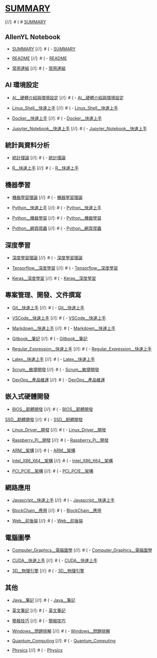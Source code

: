 # [SUMMARY](SUMMARY.md)
[//]: # ( # [SUMMARY](https://hackmd.io/EYVghiBmAMBs0FoCcBmSBjBAWdBTATAmLBgisegIzpLSggAcQA==?view)

## AllenYL Notebook

- [SUMMARY](SUMMARY.md)
[//]: # ( - [SUMMARY](https://hackmd.io/EYVghiBmAMBs0FoCcBmSBjBAWdBTATAmLBgisegIzpLSggAcQA==?view)

- [README](README.md)
[//]: # ( - [README](https://hackmd.io/BwYwhgzAjAbArAUwLQE4AmIpICwwEwBmSwYADMnDAigOw0JhwQylA===?view)

- [常用連結](常用連結.md)
[//]: # ( - [常用連結](https://hackmd.io/CwUwRgJgnAhgDARgLRwOwDMBsTgCY5hJTDDLoDGcIAHJlJltVEA=?view)

## AI 環境設定

- [AI__硬體介紹與環境設定](AI__硬體介紹與環境設定.md)
[//]: # ( - [AI__硬體介紹與環境設定](https://hackmd.io/KwMwnAjBAcBMDGBaALBAJsFA2ARpghsMgMyJa6wQgLRoj5A=?view)

- [Linux_Shell__快速上手](Linux_Shell__快速上手.md)
[//]: # ( - [Linux_Shell__快速上手](https://hackmd.io/z-8u74PSQmmxfWoqhbz0Kg?view)

- [Docker__快速上手](Docker__快速上手.md)
[//]: # ( - [Docker__快速上手](https://hackmd.io/KYtTlzYrSrCi5rNem_qiIQ?view)

- [Jupyter_Notebook__快速上手](Jupyter_Notebook__快速上手.md)
[//]: # ( - [Jupyter_Notebook__快速上手](https://hackmd.io/GYExwNgFhBOBaAjAdhAZnlRBDBAONEAY3hAAYi8QYRtKog==?view)

## 統計與資料分析

- [統計理論](統計理論.md)
[//]: # ( - [統計理論](https://hackmd.io/IwUwZgLAHAnCEFooigdgRARgZgMZMxwRl1SgAY9UBWC1IA==?view)

- [R__快速上手](R__快速上手.md)
[//]: # ( - [R__快速上手](https://hackmd.io/GwMwhsAMCMCsCcBaEBjARgDkQFgEwUQzXmkVjWknwBMYUQ0g?view)

## 機器學習

- [機器學習理論](機器學習理論.md)
[//]: # ( - [機器學習理論](https://hackmd.io/CYNgpgrALBBMsFoCcECMB2BV0DNgIEMCAOAYwWCjBFNnWGIGZYAjIA==?view)

- [Python__快速上手](Python__快速上手.md)
[//]: # ( - [Python__快速上手](https://hackmd.io/KzCGAZwFgEwNgLQE4CMBTYCoHYBmAjBfAZn12RWACYBjfcOK3GGoA===?view)

- [Python__機器學習](Python__機器學習.md)
[//]: # ( - [Python__機器學習](https://hackmd.io/EYQwrAbBwIwEwFoDGSAmwEBZOoGYOAlwGYFiB2ADggAZi5UBTGgTkaA=?view)

- [Python__網頁爬蟲](Python__網頁爬蟲.md)
[//]: # ( - [Python__網頁爬蟲](https://hackmd.io/IYVgnAbATAxlDMBaAHMARgBkQFnjAjCgKYhqIwTREBm8wEajQA==?view)

## 深度學習

- [深度學習理論](深度學習理論.md)
[//]: # ( - [深度學習理論](https://hackmd.io/CwTgrAJgjGBmYFozAMwocApsAhgkADBCEgEYTABsOKAxrVMAUA==?view)

- [Tensorflow__深度學習](Tensorflow__深度學習.md)
[//]: # ( - [Tensorflow__深度學習](https://hackmd.io/GwBg7AZiCmIMwFoAmIBMAOBAWYBWLC6AhgMZELRGolxinQkBGEQA?view)

- [Keras__深度學習](Keras__深度學習.md)
[//]: # ( - [Keras__深度學習](https://hackmd.io/gVMx4JeHRWSvNSIC1v3WUQ?view)

## 專案管理、開發、文件撰寫

- [Git__快速上手](Git__快速上手.md)
[//]: # ( - [Git__快速上手](https://hackmd.io/BwFgJgjA7ArAnMAtCYwBmyBGEkEMKSJRy5hjClhpwAMQA===?view)

- [VSCode__快速上手](VSCode__快速上手.md)
[//]: # ( - [VSCode__快速上手](https://hackmd.io/MzCcDYBMEMBYA4C0sBM8CmzjgKyIugAyIDGOhAjJAOyGiSwmhA==?view)

- [Markdown__快速上手](Markdown__快速上手.md)
[//]: # ( - [Markdown__快速上手](https://hackmd.io/IwIwJgTAnAhg7HAtAZjsgHIgLFgrEmAU2AAYUJcA2OAY0LCzDCiA?view)

- [Gitbook__筆記](Gitbook__筆記.md)
[//]: # ( - [Gitbook__筆記](https://hackmd.io/956PgKn0Qku4FgBCcucoBQ?view)

- [Regular_Expression__快速上手](Regular_Expression__快速上手.md)
[//]: # ( - [Regular_Expression__快速上手](https://hackmd.io/MtW4sdSZSqCLzocQ3yIfFQ?view)

- [Latex__快速上手](Latex__快速上手.md)
[//]: # ( - [Latex__快速上手](https://hackmd.io/IYBhCZwFgdhBaAHAYwJzPlAzCY8BGWAJlvMMogKz4BsyRwW+RQA=?view)

- [Scrum__敏捷開發](Scrum__敏捷開發.md)
[//]: # ( - [Scrum__敏捷開發](https://hackmd.io/53CpT2fOQBO5iH7-6l_ozg?view)

- [DevOps__產品維運](DevOps__產品維運.md)
[//]: # ( - [DevOps__產品維運](https://hackmd.io/EpIkTIKjSbSgtjwPoxeU3g?view)

## 嵌入式硬體開發

- [BIOS__韌體開發](BIOS__韌體開發.md)
[//]: # ( - [BIOS__韌體開發](https://hackmd.io/wuCSi592Q_S6iXKAFrGwGw?view)

[SSD__韌體開發](SSD__韌體開發.md)
[//]: # ( - [SSD__韌體開發](https://hackmd.io/5N-4xeE7RjyZBu7A4lwy8Q?view)

- [Linux_Driver__開發](Linux_Driver__開發.md)
[//]: # ( - [Linux_Driver__開發](https://hackmd.io/SQhzVHqoTa2XZWSUWwIe0A?view)

- [Raspberry_Pi__開發](Raspberry_Pi__開發.md)
[//]: # ( - [Raspberry_Pi__開發](https://hackmd.io/BCRlkWGgTfK_ZVNi5dv2Rg?view)

- [ARM__架構](ARM__架構.md)
[//]: # ( - [ARM__架構](https://hackmd.io/8fW0bMWvRA-4uCnVuaQ5LA?view)

- [Intel_X86_X64__架構](Intel_X86_X64__架構.md)
[//]: # ( - [Intel_X86_X64__架構](https://hackmd.io/MBEsuE_ORtOVcFhhI61QZQ?view)

- [PCI_PCIE__架構](PCI_PCIE__架構.md)
[//]: # ( - [PCI_PCIE__架構](https://hackmd.io/P51zpeD2RJOMTxG4VAq6qw?view)

## 網路應用

- [Javascript__快速上手](Javascript__快速上手.md)
[//]: # ( - [Javascript__快速上手](https://hackmd.io/MYFgTAJgnAZmwFoCsMCMAGBJUUwDgGZcEA2EAQxgCMBTAqMAgpIA?view)

- [BlockChain__應用](BlockChain__應用.md)
[//]: # ( - [BlockChain__應用](https://hackmd.io/OwYwzADArAHATAQwLQQJwBYBmT0BMbBIyYCmARksBBAugIwBsUCUzQA=?view)

- [Web__前後端](Web__前後端.md)
[//]: # ( - [Web__前後端](https://hackmd.io/EwDgDAxmDMCcAmBaMBTAZhRAWe8uIENoxhEBWARngKwLLAHZ4AjBoA==?view)

## 電腦圖學

- [Computer_Graphics__電腦圖學](Computer_Graphics__電腦圖學.md)
[//]: # ( - [Computer_Graphics__電腦圖學](https://hackmd.io/mabMtVJkRfOYg5VhGd2cww?view)

- [CUDA__快速上手](CUDA__快速上手.md)
[//]: # ( - [CUDA__快速上手](https://hackmd.io/DsVkBwjrTju1JcYqXq8ktA?view)

- [3D__物理引擎](3D__物理引擎.md)
[//]: # ( - [3D__物理引擎](https://hackmd.io/HndCbLxrTZKyP_5e2JGhMw?view)

## 其他

- [Java__筆記](Java__筆記.md)
[//]: # ( - [Java__筆記](https://hackmd.io/DOojSGYJTIamBsKK2NfTKQ?view)

- [英文筆記](英文筆記.md)
[//]: # ( - [英文筆記](https://hackmd.io/kwMuJHt4Qdinvy4pT63xdg?view)

- [簡報技巧](簡報技巧.md)
[//]: # ( - [簡報技巧](https://hackmd.io/UNk-euRoSq28UK9Bpr6-kQ?view)

- [Windows__問題排解](Windows__問題排解.md)
[//]: # ( - [Windows__問題排解](https://hackmd.io/IwJgHApiECYMwFpgGNkE4EBYAMbFswDNkEYB2ZYAQxwCMqRk4g==?view)

- [Quantum_Computing](Quantum_Computing.md)
[//]: # ( - [Quantum_Computing](https://hackmd.io/IwEwTADGAcDGCcBaApgQ3sRAWARhZiqEwAzIiDibMAKwgDs80JYQA===?view)

- [Physics](Physics.md)
[//]: # ( - [Physics](https://hackmd.io/KwIwLAxgnApg7GAtAJhDAHIsUAMVECGYOwiIBFIOMAbAGYjBxA==?view)


